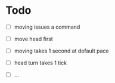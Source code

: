 # Todo

- [ ] moving issues a command
- [ ] move head first
- [ ] moving takes 1 second at default pace
- [ ] head turn takes 1 tick
- [ ] ...

 
